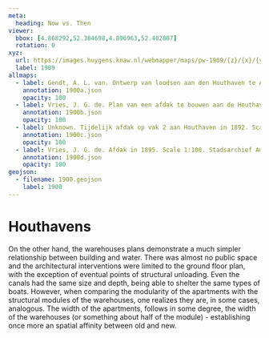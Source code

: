 ```yaml
---
meta:
  heading: Now vs. Then
viewer:
  bbox: [4.868292,52.384698,4.896963,52.402807]
  rotation: 0
xyz:
  url: https://images.huygens.knaw.nl/webmapper/maps/pw-1909/{z}/{x}/{y}.png
  label: 1909
allmaps:
  - label: Gendt, A. L. van. Ontwerp van loodsen aan den Houthaven te Amsterdam voor de firma Bontekoning en Aukes in 1876. Scale 1:200. Stadsarchief Amsterdam.
    annotation: 1900a.json
    opacity: 100
  - label: Vries, J. G. de. Plan van een afdak te bouwen aan de Houthaven op vak IV verhuurd aan de Heeren Altius em Comp te Amsterdam in 1897. Scale 1:100. Stadsarchief Amsterdam.
    annotation: 1900b.json
    opacity: 100
  - label: Unknown. Tijdelijk afdak op vak 2 aan Houthaven in 1892. Scale 1:100. Stadsarchief Amsterdam.
    annotation: 1900c.json
    opacity: 100
  - label: Vries, J. G. de. Afdak in 1895. Scale 1:100. Stadsarchief Amsterdam.
    annotation: 1900d.json
    opacity: 100
geojson:
  - filename: 1900.geojson
    label: 1900
---
```

# Houthavens
On the other hand, the warehouses plans demonstrate a much simpler relationship between building and water. There was almost no public space and the architectural interventions were limited to the ground floor plan, with the exception of eventual points of structural unloading. Even the canals had the same size and depth, being able to shelter the same types of boats. However, when comparing the modularity of the apartments with the structural modules of the warehouses, one realizes they are, in some cases, analogous. The width of the apartments, follows in some degree, the width of the warehouses (or something about half of the module) - establishing once more an spatial affinity between old and new.
